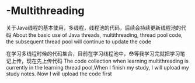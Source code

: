 # -Multithreading
关于Java线程的基本使用，多线程，线程池的代码，后续会持续更新线程池的代码
About the basic use of Java threads, multithreading, thread pool code, the subsequent thread pool will continue to update the code

在学习多线程时候的代码集合，目前在学习线程池中，😳等我学习完就把学习笔记上传，现在先上传代码
The code collection when learning multithreading is currently in the learning thread pool,When I finish my study, I will upload my study notes. Now I will upload the code first
